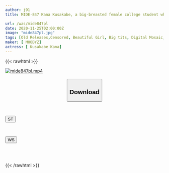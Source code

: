 ```yaml
---
author: j91
title: MIDE-847 Kana Kusakabe, a big-breasted female college student who was too kind to refuse, was raped by her nephew who was entrusted to her by her sister for 5 days.

url: /was/mide847pl
date: 2020-11-25T02:00:00Z
image: "mide847pl.jpg"
tags: [Old Releases,Censored, Beautiful Girl, Big tits, Digital Mosaic, Female College Student, Hardcore, Nasty, Shotacon, Solowork]
maker: [ MOODYZ]
actress: [ Kusakabe Kana]
---
```



{{< rawhtml >}}

<div class="video" data-videoid="KLkp07OyQqu0yy3">
    <a href="javascript:;">
        <img src="/was/mide847pl/mide847pl.jpg" width="WIDTH" height="HEIGHT" alt="mide847pl.mp4" loading="lazy">
    </a>
</div>

<script type="text/javascript" src="https://j91.asia/asset/on-demand-st.js"></script>

<br>
  <link rel="stylesheet" href="https://j91.asia/asset/bs5.css">
  
  <center>
  <button class="btn btn-primary" type="button" data-bs-toggle="collapse" data-bs-target=".multi-collapse" aria-expanded="false" aria-controls="multiCollapseExample1 multiCollapseExample2"><h2>Download</h2></button></center>
</p>
<div class="row">
  <div class="col">
    <div class="collapse multi-collapse" id="multiCollapseExample1">
      <div class="card card-body">
	      	      <br>
<div class="buttons">  
<p><a href="https://streamtape.to/v/KLkp07OyQqu0yy3" target="_blank"><button class="btn-hover color-3"><i class="fa fa-download"></i> ST</button></a></p></div>
    </div>
  </div>
</div>
  <div class="col">
    <div class="collapse multi-collapse" id="multiCollapseExample2">
      <div class="card card-body">
	      <br>
<div class="buttons">
<p><a href="https://wolfstream.tv/r5j73206rqor" target="_blank"><button class="btn-hover color-8"><i class="fa fa-download"></i> WS</button></a></p></div>
<br><br>
      </div>
    </div>
  </div>
</div>

{{< /rawhtml >}}